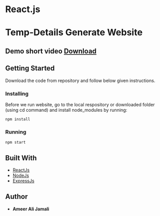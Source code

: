 # React.js
# Temp-Details Generate Website
## Demo short video [ Download ]([https://www.mediafire.com/file/2phcepw22dv9dj8/E-books-Website-Demo.mp4/file](https://www.mediafire.com/file/c67guiwwks9dlzv/Temp-Details_Demo.mp4/file))
## Getting Started
Download the code from repository and follow below given instructions.

### Installing
Before we run website, go to the local respository or downloaded folder (using cd command) and install node_modules by running:
```
npm install
```

### Running

```
npm start
```

## Built With

* [ReactJs](https://reactjs.org/)
* [NodeJs](https://nodejs.org/en/)
* [ExpressJs](https://expressjs.com)


## Author
* **Ameer Ali Jamali**
